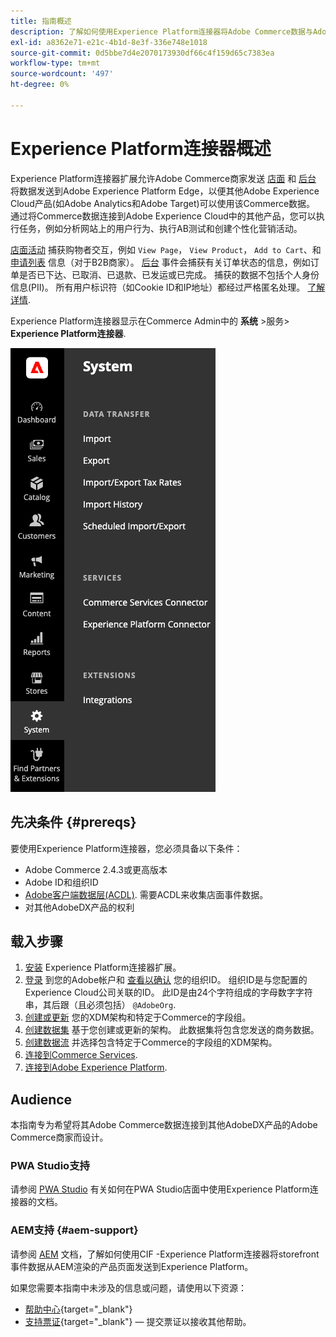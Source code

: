 ```yaml
---
title: 指南概述
description: 了解如何使用Experience Platform连接器将Adobe Commerce数据与Adobe Experience Platform集成。
exl-id: a8362e71-e21c-4b1d-8e3f-336e748e1018
source-git-commit: 0d5bbe7d4e2070173930df66c4f159d65c7383ea
workflow-type: tm+mt
source-wordcount: '497'
ht-degree: 0%

---
```


# Experience Platform连接器概述

Experience Platform连接器扩展允许Adobe Commerce商家发送 [店面](events.md#storefront-events) 和 [后台](events.md#back-office-events) 将数据发送到Adobe Experience Platform Edge，以便其他Adobe Experience Cloud产品(如Adobe Analytics和Adobe Target)可以使用该Commerce数据。 通过将Commerce数据连接到Adobe Experience Cloud中的其他产品，您可以执行任务，例如分析网站上的用户行为、执行AB测试和创建个性化营销活动。

[店面活动](events.md#storefront-events) 捕获购物者交互，例如 `View Page`， `View Product`， `Add to Cart`、和 [申请列表](events.md#b2b-events) 信息（对于B2B商家）。 [后台](events.md#back-office-events) 事件会捕获有关订单状态的信息，例如订单是否已下达、已取消、已退款、已发运或已完成。 捕获的数据不包括个人身份信息(PII)。 所有用户标识符（如Cookie ID和IP地址）都经过严格匿名处理。 [了解详情](https://www.adobe.com/privacy/experience-cloud.html).

Experience Platform连接器显示在Commerce Admin中的 **系统** >服务> **Experience Platform连接器**.

![Experience Platform连接器扩展管理视图](assets/epc-adminui.png)

## 先决条件 {#prereqs}

要使用Experience Platform连接器，您必须具备以下条件：

- Adobe Commerce 2.4.3或更高版本
- Adobe ID和组织ID
- [Adobe客户端数据层(ACDL)](https://experienceleague.adobe.com/docs/experience-platform/tags/extensions/client/client-data-layer/overview.html). 需要ACDL来收集店面事件数据。
- 对其他AdobeDX产品的权利

## 载入步骤

1. [安装](install.md) Experience Platform连接器扩展。
1. [登录](https://helpx.adobe.com/manage-account/using/access-adobe-id-account.html) 到您的Adobe帐户和 [查看以确认](https://experienceleague.adobe.com/docs/core-services/interface/administration/organizations.html#concept_EA8AEE5B02CF46ACBDAD6A8508646255) 您的组织ID。 组织ID是与您配置的Experience Cloud公司关联的ID。 此ID是由24个字符组成的字母数字字符串，其后跟（且必须包括） `@AdobeOrg`.
1. [创建或更新](update-xdm.md) 您的XDM架构和特定于Commerce的字段组。
1. [创建数据集](https://experienceleague.adobe.com/docs/platform-learn/implement-mobile-sdk/experience-cloud/platform.html#create-a-dataset) 基于您创建或更新的架构。 此数据集将包含您发送的商务数据。
1. [创建数据流](https://experienceleague.adobe.com/docs/experience-platform/edge/datastreams/overview.html) 并选择包含特定于Commerce的字段组的XDM架构。
1. [连接到Commerce Services](../landing/saas.md).
1. [连接到Adobe Experience Platform](connect-data.md).

## Audience

本指南专为希望将其Adobe Commerce数据连接到其他AdobeDX产品的Adobe Commerce商家而设计。

### PWA Studio支持

请参阅 [PWA Studio](https://developer.adobe.com/commerce/pwa-studio/integrations/adobe-commerce/aep/) 有关如何在PWA Studio店面中使用Experience Platform连接器的文档。

### AEM支持 {#aem-support}

请参阅 [AEM](https://experienceleague.adobe.com/docs/experience-manager-cloud-service/content/content-and-commerce/integrations/aep.html) 文档，了解如何使用CIF -Experience Platform连接器将storefront事件数据从AEM渲染的产品页面发送到Experience Platform。

如果您需要本指南中未涉及的信息或问题，请使用以下资源：

- [帮助中心](https://experienceleague.adobe.com/docs/commerce-knowledge-base/kb/overview.html){target="_blank"}
- [支持票证](https://experienceleague.adobe.com/docs/commerce-knowledge-base/kb/help-center-guide/magento-help-center-user-guide.html#submit-ticket){target="_blank"} — 提交票证以接收其他帮助。
